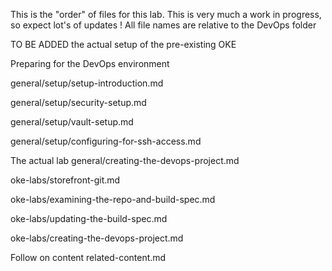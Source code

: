 This is the "order" of files for this lab. This is very much a work in progress, so expect lot's of updates ! All file names are relative to the DevOps folder

TO BE ADDED
the actual setup of the pre-existing OKE

Preparing for the DevOps environment

general/setup/setup-introduction.md

general/setup/security-setup.md

general/setup/vault-setup.md

general/setup/configuring-for-ssh-access.md

The actual lab
general/creating-the-devops-project.md

oke-labs/storefront-git.md

oke-labs/examining-the-repo-and-build-spec.md

oke-labs/updating-the-build-spec.md

oke-labs/creating-the-devops-project.md

Follow on content
related-content.md